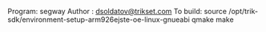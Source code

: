 Program: segway
Author : dsoldatov@trikset.com
To build:
source /opt/trik-sdk/environment-setup-arm926ejste-oe-linux-gnueabi
qmake
make
